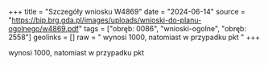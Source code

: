 +++
title = "Szczegóły wniosku W4869"
date = "2024-06-14"
source = "https://bip.brg.gda.pl/images/uploads/wnioski-do-planu-ogolnego/w4869.pdf"
tags = ["obręb: 0086", "wnioski-ogolne", "obręb: 2558"]
geolinks = []
raw = " wynosi 1000, natomiast w przypadku pkt "
+++

 wynosi 1000, natomiast w przypadku pkt 


